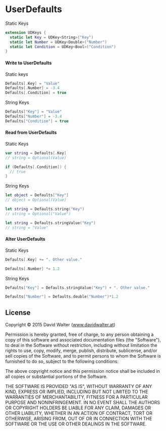 # UserDefaults

Static Keys

```swift
extension UDKeys {
  static let Key = UDKey<String>("Key")
  static let Number = UDKey<Double>("Number")
  static let Condition = UDKey<Bool>("Condition")
}
```

#### Write to UserDefaults

Static keys

```swift
Defaults[.Key] = "Value"
Defaults[.Number] = -3.4
Defaults[.Condition] = true
```

String Keys

```swift
Defaults["Key"] = "Value"
Defaults["Number"] = -3.4
Defaults["Condition"] = true
```

#### Read from UserDefaults

Static Keys

```swift
var string = Defaults[.Key]
// string = Optional(Value)

if (Defaults[.Condition]) {
  // true
}
```

String Keys

```swift
let object = Defaults["Key"]
// object = Optional(Value)

let string = Defaults.string("Key")
// string = Optional("Value")

let string = Defaults.stringValue("Key")
// string = "Value"
```

#### Alter UserDefaults

Static Keys

```swift
Defaults[.Key] += ". Other value."

Defaults[.Number] *= 1.2
```

String Keys

```swift
Defaults["Key"] = Defaults.stringValue("Key") + ". Other value."

Defaults["Number"] = Defaults.double("Number")*1.2
```

## License

Copyright © 2015 David Walter \(www.davidwalter.at)

Permission is hereby granted, free of charge, to any person obtaining a copy
of this software and associated documentation files (the "Software"), to deal
in the Software without restriction, including without limitation the rights
to use, copy, modify, merge, publish, distribute, sublicense, and/or sell
copies of the Software, and to permit persons to whom the Software is
furnished to do so, subject to the following conditions:

The above copyright notice and this permission notice shall be included in
all copies or substantial portions of the Software.

THE SOFTWARE IS PROVIDED "AS IS", WITHOUT WARRANTY OF ANY KIND, EXPRESS OR
IMPLIED, INCLUDING BUT NOT LIMITED TO THE WARRANTIES OF MERCHANTABILITY,
FITNESS FOR A PARTICULAR PURPOSE AND NONINFRINGEMENT.  IN NO EVENT SHALL THE
AUTHORS OR COPYRIGHT HOLDERS BE LIABLE FOR ANY CLAIM, DAMAGES OR OTHER
LIABILITY, WHETHER IN AN ACTION OF CONTRACT, TORT OR OTHERWISE, ARISING FROM,
OUT OF OR IN CONNECTION WITH THE SOFTWARE OR THE USE OR OTHER DEALINGS IN
THE SOFTWARE.
